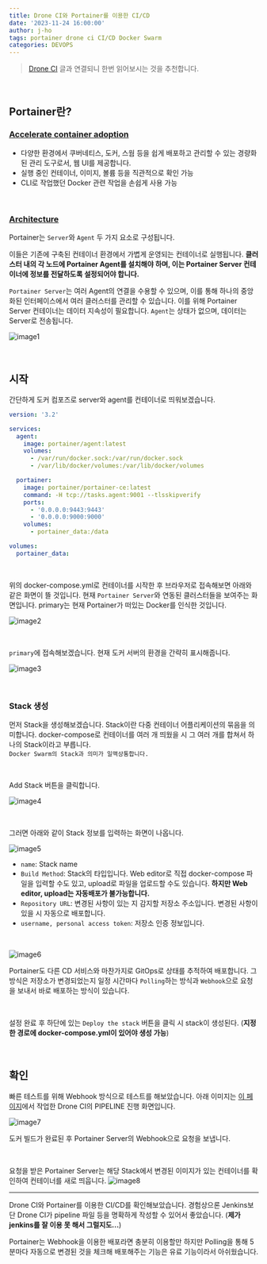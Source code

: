```yaml
---
title: Drone CI와 Portainer를 이용한 CI/CD
date: '2023-11-24 16:00:00'
author: j-ho
tags: portainer drone ci CI/CD Docker Swarm
categories: DEVOPS
---
```


> [Drone CI](https://j-ho.dev/20/) 글과 연결되니 한번 읽어보시는 것을 추천합니다.

<br >

## Portainer란?

### [Accelerate container adoption](https://www.portainer.io)

- 다양한 환경에서 쿠버네티스, 도커, 스웜 등을 쉽게 배포하고 관리할 수 있는 경량화된 관리 도구로서, 웹 UI를 제공합니다.
- 실행 중인 컨테이너, 이미지, 볼륨 등을 직관적으로 확인 가능
- CLI로 작업했던 Docker 관련 작업을 손쉽게 사용 가능

<br >

### [Architecture](https://academy.portainer.io/architecture/#/lessons/LW72Ff_KQ2w4KSKupGE5a3zZ0kUkbn3E)

Portainer는 `Server`와 `Agent` 두 가지 요소로 구성됩니다.

이들은 기존에 구축된 컨테이너 환경에서 가볍게 운영되는 컨테이너로 실행됩니다. **클러스터 내의 각 노드에 Portainer Agent를 설치해야 하며, 이는 Portainer Server 컨테이너에 정보를 전달하도록 설정되어야 합니다.**

`Portainer Server`는 여러 Agent의 연결을 수용할 수 있으며, 이를 통해 하나의 중앙화된 인터페이스에서 여러 클러스터를 관리할 수 있습니다. 이를 위해 Portainer Server 컨테이너는 데이터 지속성이 필요합니다. `Agent`는 상태가 없으며, 데이터는 Server로 전송됩니다.

![image1](image1.png)

<br >

## 시작

간단하게 도커 컴포즈로 server와 agent를 컨테이너로 띄워보겠습니다.

```yaml
version: '3.2'

services:
  agent:
    image: portainer/agent:latest
    volumes:
      - /var/run/docker.sock:/var/run/docker.sock
      - /var/lib/docker/volumes:/var/lib/docker/volumes

  portainer:
    image: portainer/portainer-ce:latest
    command: -H tcp://tasks.agent:9001 --tlsskipverify
    ports:
      - '0.0.0.0:9443:9443'
      - '0.0.0.0:9000:9000'
    volumes:
      - portainer_data:/data

volumes:
  portainer_data:
```

<br>

위의 docker-compose.yml로 컨테이너를 시작한 후 브라우저로 접속해보면 아래와 같은 화면이 뜰 것입니다. 현재 `Portainer Server`와 연동된 클러스터들을 보여주는 화면입니다. primary는 현재 Portainer가 떠있는 Docker를 인식한 것입니다.

![image2](image2.png)

<br >

`primary`에 접속해보겠습니다. 현재 도커 서버의 환경을 간략히 표시해줍니다.

![image3](image3.png)

<br >

### Stack 생성

먼저 Stack을 생성해보겠습니다. Stack이란 다중 컨테이너 어플리케이션의 묶음을 의미합니다. docker-compose로 컨테이너를 여러 개 띄웠을 시 그 여러 개를 합쳐서 하나의 Stack이라고 부릅니다. <br >
`Docker Swarm의 Stack과 의미가 일맥상통합니다.`

<br >

Add Stack 버튼을 클릭합니다.

![image4](image4.png)

<br >

그러면 아래와 같이 Stack 정보를 입력하는 화면이 나옵니다.

![image5](image5.png)

- `name`: Stack name
- `Build Method`: Stack의 타입입니다. Web editor로 직접 docker-compose 파일을 입력할 수도 있고, upload로 파일을 업로드할 수도 있습니다. **하지만 Web editor, upload는 자동배포가 불가능합니다.**
- `Repository URL`: 변경된 사항이 있는 지 감지할 저장소 주소입니다. 변경된 사항이 있을 시 자동으로 배포합니다.
- `username, personal access token`: 저장소 인증 정보입니다.

<br >

![image6](image6.png)

Portainer도 다른 CD 서비스와 마찬가지로 GitOps로 상태를 추적하여 배포합니다. 그 방식은 저장소가 변경되었는지 일정 시간마다 `Polling`하는 방식과 `Webhook`으로 요청을 보내서 바로 배포하는 방식이 있습니다.

<br >

설정 완료 후 하단에 있는 `Deploy the stack` 버튼을 클릭 시 stack이 생성된다. (**지정한 경로에 docker-compose.yml이 있어야 생성 가능**)

<br >

## 확인

빠른 테스트를 위해 Webhook 방식으로 테스트를 해보았습니다. 아래 이미지는 [이 페이지](https://j-ho.dev/20/)에서 작업한 Drone CI의 PIPELINE 진행 화면입니다.

![image7](image7.png)

도커 빌드가 완료된 후 Portainer Server의 Webhook으로 요청을 보냅니다.

<br >

요청을 받은 Portainer Server는 해당 Stack에서 변경된 이미지가 있는 컨테이너를 확인하여 컨테이너를 새로 띄웁니다.
![image8](image8.png)

---

Drone CI와 Portainer를 이용한 CI/CD를 확인해보았습니다. 경험상으론 Jenkins보단 Drone CI가 pipeline 파일 등을 명확하게 작성할 수 있어서 좋았습니다. (**제가 jenkins를 잘 이용 못 해서 그럴지도...**)

Portainer는 Webhook을 이용한 배포라면 충분히 이용할만 하지만 Polling을 통해 5분마다 자동으로 변경된 것을 체크해 배포해주는 기능은 유료 기능이라서 아쉬웠습니다.

```toc

```
